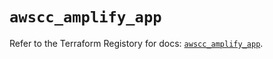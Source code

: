 # `awscc_amplify_app`

Refer to the Terraform Registory for docs: [`awscc_amplify_app`](https://registry.terraform.io/providers/hashicorp/awscc/0.70.0/docs/resources/amplify_app).
